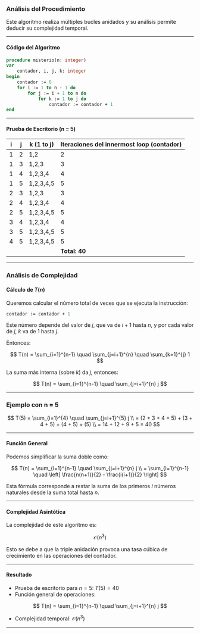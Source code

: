 

### Análisis del Procedimiento 

Este algoritmo realiza múltiples bucles anidados y su análisis permite deducir su complejidad temporal.

--- 

#### Código del Algoritmo

```pascal
procedure misterio(n: integer)
var
    contador, i, j, k: integer
begin
    contador := 0
    for i := 1 to n - 1 do
        for j := i + 1 to n do
            for k := 1 to j do
                contador := contador + 1
end
```

---

#### Prueba de Escritorio (n = 5)

| i | j | k (1 to j) | Iteraciones del innermost loop (contador) |
|---|---|------------|--------------------------------------------|
| 1 | 2 | 1,2        | 2                                          |
| 1 | 3 | 1,2,3      | 3                                          |
| 1 | 4 | 1,2,3,4    | 4                                          |
| 1 | 5 | 1,2,3,4,5  | 5                                          |
| 2 | 3 | 1,2,3      | 3                                          |
| 2 | 4 | 1,2,3,4    | 4                                          |
| 2 | 5 | 1,2,3,4,5  | 5                                          |
| 3 | 4 | 1,2,3,4    | 4                                          |
| 3 | 5 | 1,2,3,4,5  | 5                                          |
| 4 | 5 | 1,2,3,4,5  | 5                                          |
|   |   |            | **Total: 40**                              |

---

### Análisis de Complejidad

#### Cálculo de $T(n)$

Queremos calcular el número total de veces que se ejecuta la instrucción:

```pascal
contador := contador + 1
```

Este número depende del valor de $j$, que va de $i + 1$ hasta $n$, y por cada valor de $j$, $k$ va de $1$ hasta $j$.

Entonces:

$$
T(n) = \sum_{i=1}^{n-1} \quad \sum_{j=i+1}^{n} \quad \sum_{k=1}^{j} 1
$$

La suma más interna (sobre $k$) da $j$, entonces:

$$
T(n) = \sum_{i=1}^{n-1} \quad \sum_{j=i+1}^{n} j
$$

---

### Ejemplo con n = 5

$$
T(5) = \sum_{i=1}^{4} \quad \sum_{j=i+1}^{5} j \\
= (2 + 3 + 4 + 5) + (3 + 4 + 5) + (4 + 5) + (5) \\
= 14 + 12 + 9 + 5 = 40
$$

---

#### Función General

Podemos simplificar la suma doble como:

$$
T(n) = \sum_{i=1}^{n-1} \quad \sum_{j=i+1}^{n} j \\
= \sum_{i=1}^{n-1} \quad \left[ \frac{n(n+1)}{2} - \frac{i(i+1)}{2} \right]
$$

Esta fórmula corresponde a restar la suma de los primeros $i$ números naturales desde la suma total hasta $n$.

---

#### Complejidad Asintótica

La complejidad de este algoritmo es:

$$
\mathcal{O}(n^3)
$$

Esto se debe a que la triple anidación provoca una tasa cúbica de crecimiento en las operaciones del contador.

---

#### Resultado

- Prueba de escritorio para $n = 5$: $T(5) = 40$
- Función general de operaciones:

$$
T(n) = \sum_{i=1}^{n-1} \quad \sum_{j=i+1}^{n} j
$$

- Complejidad temporal: $\mathcal{O}(n^3)$

---
